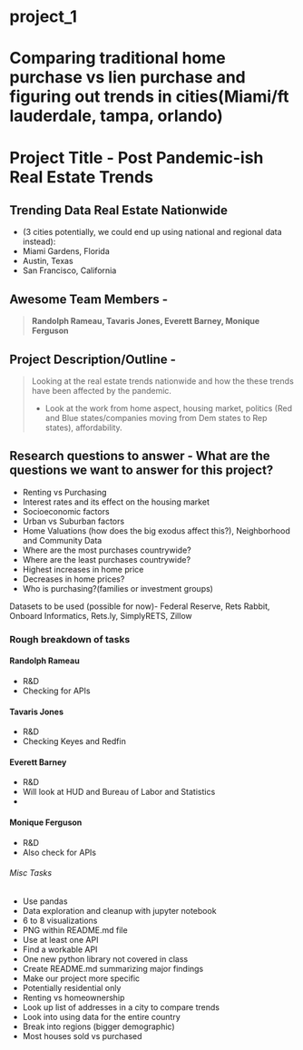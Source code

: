 # project_1

# Comparing traditional home purchase vs lien purchase and figuring out trends in cities(Miami/ft lauderdale, tampa, orlando)

# Project Title - Post Pandemic-ish Real Estate Trends

## Trending Data Real Estate Nationwide
- (3 cities potentially, we could end up using national and regional data instead):
- Miami Gardens, Florida 
- Austin, Texas
- San Francisco, California

## Awesome Team Members - 
> **Randolph Rameau, Tavaris Jones, Everett Barney, Monique Ferguson**

## Project Description/Outline - 
> Looking at the real estate trends nationwide and how the these trends have been affected by the pandemic.  
> - Look at the work from home aspect, housing market, politics (Red and Blue states/companies moving from Dem states to Rep states), affordability.

## Research questions to answer - What are the questions we want to answer for this project?
- Renting vs Purchasing
- Interest rates and its effect on the housing market
- Socioeconomic factors
- Urban vs Suburban factors
- Home Valuations (how does the big exodus affect this?), Neighborhood and Community Data
- Where are the most purchases countrywide?
- Where are the least purchases countrywide?
- Highest increases in home price
- Decreases in home prices?
- Who is purchasing?(families or investment groups)


Datasets to be used (possible for now)- Federal Reserve, Rets Rabbit, Onboard Informatics, Rets.ly, SimplyRETS, Zillow 

### Rough breakdown of tasks

#### Randolph Rameau
- R&D
- Checking for APIs

#### Tavaris Jones
- R&D
- Checking Keyes and Redfin

#### Everett Barney
- R&D
- Will look at HUD and Bureau of Labor and Statistics
-
#### Monique Ferguson
- R&D
- Also check for APIs



###### Misc Tasks
- Use pandas
- Data exploration and cleanup with jupyter notebook
- 6 to 8 visualizations
- PNG within README.md file
- Use at least one API
- Find a workable API
- One new python library not covered in class
- Create README.md summarizing major findings
- Make our project more specific
- Potentially residential only
- Renting vs homeownership
- Look up list of addresses in a city to compare trends
- Look into using data for the entire country
- Break into regions (bigger demographic)
- Most houses sold vs purchased



